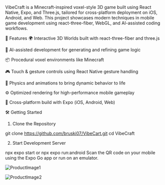 VibeCraft is a Minecraft-inspired voxel-style 3D game built using React Native, Expo, and Three.js, tailored for cross-platform deployment on iOS, Android, and Web. This project showcases modern techniques in mobile game development using react-three-fiber, WebGL, and AI-assisted coding workflows.

🚀 Features
🌍 Interactive 3D Worlds built with react-three-fiber and three.js

🤖 AI-assisted development for generating and refining game logic

📦 Procedural voxel environments like Minecraft

🎮 Touch & gesture controls using React Native gesture handling

🧠 Physics and animations to bring dynamic behavior to life

⚙️ Optimized rendering for high-performance mobile gameplay

📱 Cross-platform build with Expo (iOS, Android, Web)

🛠️ Getting Started
1. Clone the Repository
   
git clone https://github.com/bruski07/VibeCart.git
cd VibeCraft

2. Start Development Server

npx expo start or npx expo run:android
Scan the QR code on your mobile using the Expo Go app or run on an emulator.


![ProductImage1](https://github.com/user-attachments/assets/8a4ab069-2c93-4cf2-a8ef-23e5b88597e4)


![ProductImage2](https://github.com/user-attachments/assets/a3e7fbd1-3012-4c06-ad95-36c50ea5a86b)
